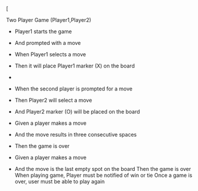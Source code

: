 [

 Two Player Game  (Player1,Player2)

* Player1  starts the game
* And prompted with a move
* When Player1 selects a move
* Then it will place Player1 marker (X) on the board

*  
* When the second player is prompted for a move
* Then Player2 will select a move
* And Player2 marker (O) will be placed on the board

* Given a player makes a move
* And the move results in three consecutive spaces
* Then the game is over

* Given a player makes a move
* And the move is the last empty spot on the board
 Then the game is over
 When playing game, Player must be notified of win or tie
 Once a game is over, user must be able to play again